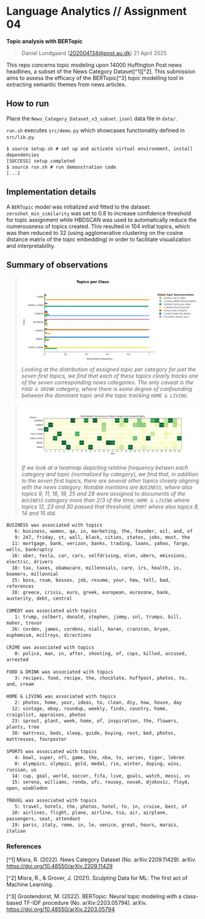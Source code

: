 # Language Analytics // Assignment 04
**Topic analysis with BERTopic**

> Daniel Lundgaard (202004134@post.au.dk)
> 21 April 2025

This repo concerns topic modeling upon 14000 Huffington Post news headlines, a subset of the News Category Dataset[^1][^2]. This submission aims to assess the efficacy of the BERTopic[^3] topic modelling tool in extracting semantic themes from news articles.

## How to run

Place the `News_Category_Dataset_v3_subset.jsonl` data file in `data/`.

`run.sh` executes `src/demo.py` which showcases functionality defined in `src/lib.py`.

```console
$ source setup.sh # set up and activate virtual environment, install dependencies
[SUCCESS] setup completed
$ source run.sh # run demonstration code
[...]
```

## Implementation details

A `BERTopic` model was initialized and fitted to the dataset. 
`zeroshot_min_similarity` was set to 0.8 to increase confidence threshold for topic assignment while HBDSCAN was used to automatically reduce the numerousness of topics created. 
This resulted in 104 initial topics, which was then reduced to 32 (using agglomerative clustering on the cosine distance matrix of the topic embedding) in order to facilitate visualization and interpretability. 

## Summary of observations

>![](output/topics_per_class.png)
>_Looking at the distribution of assigned topic per category for just the seven first topics, we find that each of these topics clearly tracks one of the seven corresponding news categories. The only caveat is the `FOOD & DRINK` category, where there is some degree of confounding between the dominant topic and the topic tracking `HOME & LIVING`._

>![](output/concurrence_heatmap.png)
>_If we look at a heatmap depicting relative frequency betwen each category and topic (normalized by category), we find that, in addition to the seven first topics, there are several other topics closely aligning with the news category. Notable mentions are `BUSINESS`, where also topics 9, 11, 16, 18, 25 and 28 were assigned to documents of the `BUSINESS` category more than 2/3 of the time; `HOME & LIVING` where topics 12, 23 and 30 passed that threshold; `SPORT` where also topics 8, 14 and 15 did_.

```
BUSINESS was associated with topics
   6: business, women, qa, in, marketing, the, founder, oil, and, of
   9: 247, friday, st, wall, black, cities, states, jobs, most, the
  11: mortgage, bank, verizon, banks, trading, loans, yahoo, fargo, wells, bankruptcy
  16: uber, tesla, car, cars, selfdriving, elon, ubers, emissions, electric, drivers
  18: tax, taxes, obamacare, millennials, care, irs, health, is, boomers, millennial
  25: boss, rsum, bosses, job, resume, your, how, tell, bad, references
  28: greece, crisis, euro, greek, european, eurozone, bank, austerity, debt, central

COMEDY was associated with topics
   1: trump, colbert, donald, stephen, jimmy, snl, trumps, bill, maher, trevor
  26: corden, james, cordens, niall, horan, cranston, bryan, euphemism, mcilroys, directions

CRIME was associated with topics
   0: police, man, in, after, shooting, of, cops, killed, accused, arrested

FOOD & DRINK was associated with topics
   3: recipes, food, recipe, the, chocolate, huffpost, photos, to, and, cream

HOME & LIVING was associated with topics
   2: photos, home, your, ideas, to, clean, diy, how, house, day
  12: vintage, ebay, roundup, weekly, finds, country, home, craigslist, appraises, photos
  23: sprout, plant, week, home, of, inspiration, the, flowers, plants, tree
  30: mattress, beds, sleep, guide, buying, rest, bed, photos, mattresses, fourposter

SPORTS was associated with topics
   4: bowl, super, nfl, game, the, nba, to, series, tiger, lebron
   8: olympics, olympic, gold, medal, rio, winter, doping, wins, russian, us
  14: cup, goal, world, soccer, fifa, live, goals, watch, messi, vs
  15: serena, williams, ronda, ufc, rousey, novak, djokovic, floyd, open, wimbledon

TRAVEL was associated with topics
   5: travel, hotels, the, photos, hotel, to, in, cruise, best, of
  10: airlines, flight, plane, airline, tsa, air, airplane, passengers, seat, attendant
  19: paris, italy, rome, in, le, venice, great, hours, marais, italian
```

### References

[^1] Misra, R. (2022). News Category Dataset (No. arXiv:2209.11429). arXiv. https://doi.org/10.48550/arXiv.2209.11429

[^2] Misra, R., & Grover, J. (2021). Sculpting Data for ML: The first act of Machine Learning.

[^3] Grootendorst, M. (2022). BERTopic: Neural topic modeling with a class-based TF-IDF procedure (No. arXiv:2203.05794). arXiv. https://doi.org/10.48550/arXiv.2203.05794